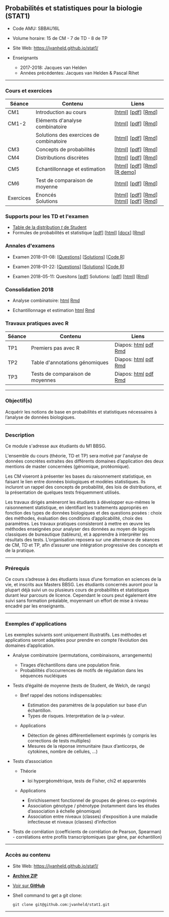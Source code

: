 ## Probabilités et statistiques pour la biologie (STAT1)

- Code AMU: SBBAU16L
- Volume horaire: 15 de CM - 7 de TD - 8 de TP
- Site Web: <https://jvanheld.github.io/stat1/>
- Enseignants

    - 2017-2018: Jacques van Helden
    - Années précédentes: Jacques van Helden & Pascal Rihet

****************************************************************
### Cours et exercices

| Séance | Contenu | Liens | 
|------|---------------------------------|--------------------------|
| CM1 | Introduction au cours |  [[html](slides/01_introduction.html)] [[pdf](slides/01_introduction.pdf)] [[Rmd](slides/01_introduction.Rmd)] |
| CM1-2 | Eléments d'analyse combinatoire |  [[html](slides/02_combinatorix.html)] [[pdf](slides/02_combinatorix.pdf)] [[Rmd](slides/02_combinatorix.Rmd)] |
| | Solutions des exercices de combinatoire |  [[html](slides/02_combinatorix_solutions.html)] [[pdf](slides/02_combinatorix_solutions.pdf)] [[Rmd](slides/02_combinatorix_solutions.Rmd)] |
| CM3 | Concepts de probabilités | [[html](slides/03_concepts_proba.html)] [[pdf](slides/03_concepts_proba.pdf)] [[Rmd](slides/03_concepts_proba.Rmd)] |
| CM4 | Distributions discrètes | [[html](slides/04_distributions_discretes.html)] [[pdf](slides/04_distributions_discretes.pdf)] [[Rmd](slides/04_distributions_discretes.Rmd)] |
| CM5 | Echantillonnage et estimation |  [[html](slides/05_echantillonnage_estimation.html)] [[pdf](slides/05_echantillonnage_estimation.pdf)] [[Rmd](slides/05_echantillonnage_estimation.Rmd)] [[R demo](R_demos/05_echantillonnage_estimation_demo.R)] |
| CM6 | Test de comparaison de moyenne | [[html](slides/06_tests_comparaison_moyenne.html)] [[pdf](slides/06_tests_comparaison_moyenne.pdf)] [[Rmd](slides/06_tests_comparaison_moyenne.Rmd)] |
| Exercices | Enoncés<br>Solutions | [[html](exercices/exercices_proba-stat.html)] [[pdf](exercices/exercices_proba-stat.pdf)] [[Rmd](exercices/exercices_proba-stat.Rmd)]<br>[[html](exercices/exercices_proba-stat_solutions.html)] [[pdf](exercices/exercices_proba-stat_solutions.pdf)] [[Rmd](exercices/exercices_proba-stat_solutions.Rmd)] |

### Supports pour les TD et l'examen


- [Table de la distribution *t* de Student](supports/t-table.pdf)
- Formules de probabilités et statistique 
[[pdf](supports/formules.pdf)] 
[[html](supports/formules.html)]
[[docx](supports/formules.docx)] 
[[Rmd](supports/formules.Rmd)] 

### Annales d'examens


- Examen 2018-01-08: [[Questions](exam/exam_stat1_2018-01-08/exam_STAT1_SBAU16L_2018-01-08_questions.pdf)] 
[[Solutions](exam/exam_stat1_2018-01-08/exam_STAT1_SBAU16L_2018-01-08_solutions.pdf)]
[[Code R](exam/exam_stat1_2018-01-08/exam_STAT1_SBAU16L_2018-01-08_solutions.R)]

- Examen 2018-01-22: 
[[Questions](exam/exam_stat1_2018-01-22/exam_STAT1_SBAU16L_2018-01-22_questions.pdf)]
[[Solutions](exam/exam_stat1_2018-01-22/exam_STAT1_SBAU16L_2018-01-22_solutions.pdf)]
[[Code R](exam/exam_stat1_2018-01-22/exam_STAT1_SBAU16L_2018-01-22_solutions.R)]

- Examen 2018-05-11: 
Quesitons [[pdf](exam/exam_stat1_2018-05-11/exam_STAT1_SBAU16L_2018-05-11_questions.pdf)]
Solutions: 
[[pdf](exam/exam_stat1_2018-05-11/exam_STAT1_SBAU16L_2018-05-11_solutions.pdf)]
[[html](exam/exam_stat1_2018-05-11/exam_STAT1_SBAU16L_2018-05-11_solutions.html)]
[[Rmd](exam/exam_stat1_2018-05-11/exam_STAT1_SBAU16L_2018-05-11_solutions.Rmd)]

### Consolidation 2018

- Analyse combinatoire: [html](practicals/consolidation_stat_2018-03/C01_analyse_combinatoire/analyse_combinatoire.html) [Rmd](practicals/consolidation_stat_2018-03/C01_analyse_combinatoire/analyse_combinatoire.Rmd)

- Echantillonnage et estimation [html](practicals/consolidation_stat_2018-03/C02_sampling_and_estimation/sampling_and_estimation.html) [Rmd](practicals/consolidation_stat_2018-03/C02_sampling_and_estimation/sampling_and_estimation.Rmd)

### Travaux pratiques avec R

| Séance | Contenu | Liens | 
|------|---------------------------------|--------------------------|
| TP1 | Premiers pas avec R | Diapos: [html](practicals/01_intro_R/01_intro_R.html) [pdf](practicals/01_intro_R/01_intro_R.pdf) [Rmd](practicals/01_intro_R/01_intro_R.Rmd) |
| TP2 | Table d'annotations génomiques | Diapos: [html](practicals/02_yeast_annotations/02_yeast_annotations.html) [pdf](practicals/02_yeast_annotations/02_yeast_annotations.pdf) [Rmd](practicals/02_yeast_annotations/02_yeast_annotations.Rmd) |
| TP3 | Tests de comparaison de moyennes | Diapos: [html](practicals/03_test_comparaison_moyennes/03_test_comparaison_moyennes.html) [pdf](practicals/03_test_comparaison_moyennes/03_test_comparaison_moyennes.pdf) [Rmd](practicals/03_test_comparaison_moyennes/03_test_comparaison_moyennes.Rmd) |


****************************************************************
### Objectif(s)

Acquérir les notions de base en probabilités et statistiques nécessaires à l’analyse de données biologiques.

****************************************************************
### Description

Ce module s'adresse aux étudiants du M1 BBSG. 

L'ensemble du cours (théorie, TD et TP) sera motivé par l'analyse de données concrètes extraites des différents domaines d’application des deux mentions de master concernées (génomique, protéomique).

Les CM viseront à présenter les bases du raisonnement statistique, en faisant le lien entre données biologiques et modèles statistiques. Ils incluront un rappel des concepts de probabilité, des lois de distributions, et la présentation de quelques tests fréquemment utilisés.

Les travaux dirigés amèneront les étudiants à développer eux-mêmes le raisonnement statistique, en identifiant les traitements appropriés en fonction des types de données biologiques et des questions posées : choix des méthodes, évaluation des conditions d’applicabilité, choix des paramètres. Les travaux pratiques consisteront à mettre en œuvre les méthodes enseignées pour analyser des données au moyen de logiciels classiques de bureautique (tableurs), et à apprendre à interpréter les résultats des tests. L’organisation reposera sur une alternance de séances de CM, TD et TP, afin d’assurer une intégration progressive des concepts et de la pratique.

****************************************************************
### Prérequis

Ce cours s’adresse à des étudiants issus d’une formation en sciences de la vie, et inscrits aux Masters BBSG. Les étudiants concernés auront pour la plupart déjà suivi un ou plusieurs cours de probabilités et statistiques durant leur parcours de licence. Cependant le cours peut également être suivi sans formation préalable, moyennant un effort de mise à niveau encadré par les enseignants.


****************************************************************
### Exemples d'applications

Les exemples suivants sont uniquement illustratifs. Les méthodes et applications seront adaptées pour prendre en compte l’évolution des domaines d’application.

- Analyse combinatoire (permutations, combinaisons, arrangements)

    - Tirages d’échantillons dans une population finie.
    - Probabilités d’occurrences de motifs de régulation dans les séquences nucléiques

- Tests d’égalité de moyenne (tests de Student, de Welch, de rangs)

    - Bref rappel des notions indispensables:

        - Estimation des paramètres de la population sur base d’un échantillon.
        - Types de risques. Interprétation de la p-valeur.

    - Applications

        - Détection de gènes différentiellement exprimés (y compris les corrections de tests multiples)
        - Mesures de la réponse immunitaire (taux d’anticorps, de cytokines, nombre de cellules, …)

- Tests d’association

    - Théorie

        - loi hypergéométrique, tests de Fisher, chi2 et apparentés

    - Applications

        - Enrichissement fonctionnel de groupes de gènes co-exprimés
        - Association génotype / phénotype (notamment dans les études d’association à échelle génomique)
        - Association entre niveaux (classes) d’exposition à une maladie infectieuse et niveaux (classes) d’infection

- Tests de corrélation (coefficients de corrélation de Pearson, Spearman)
        - corrélations entre profils transcriptomiques (par gène, par échantillon)


****************************************************************
### Accès au contenu

- Site Web: <https://jvanheld.github.io/stat1/>
- [**Archive ZIP**](https://github.com/jvanheld/stat1/zipball/master)
- [Voir sur **GitHub**](https://github.com/jvanheld/stat1)
- Shell command to get a git clone: 

    `git clone git@github.com:jvanheld/stat1.git`


****************************************************************
